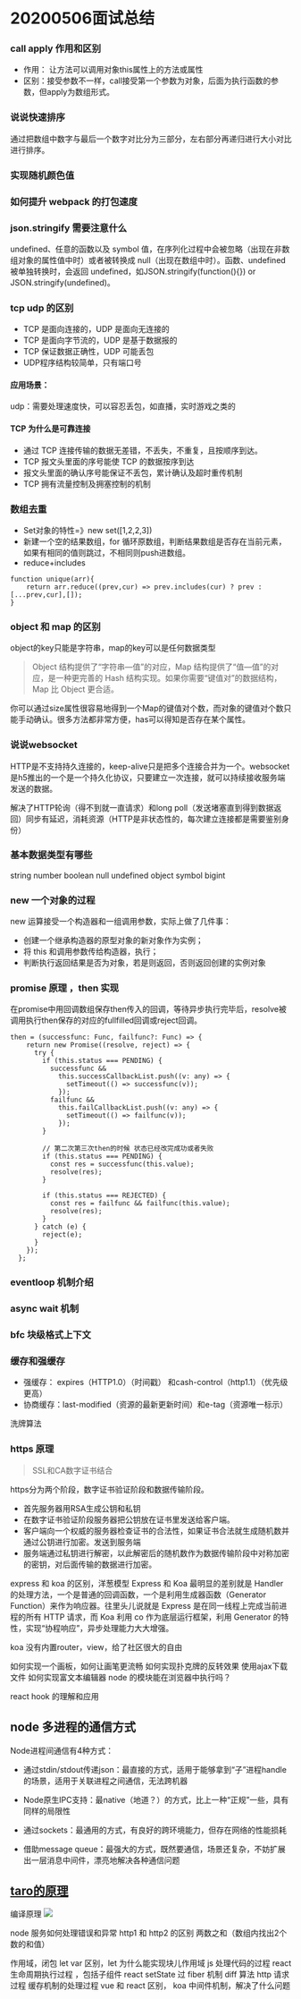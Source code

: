 # 20200506面试总结

### call apply 作用和区别
- 作用： 让方法可以调用对象this属性上的方法或属性 
- 区别：接受参数不一样，call接受第一个参数为对象，后面为执行函数的参数，但apply为数组形式。

### 说说快速排序
通过把数组中数字与最后一个数字对比分为三部分，左右部分再递归进行大小对比进行排序。

### 实现随机颜色值

### 如何提升 webpack 的打包速度


### json.stringify 需要注意什么
undefined、任意的函数以及 symbol 值，在序列化过程中会被忽略（出现在非数组对象的属性值中时）或者被转换成 null（出现在数组中时）。函数、undefined 被单独转换时，会返回 undefined，如JSON.stringify(function(){}) or JSON.stringify(undefined)。

### tcp udp 的区别
- TCP 是面向连接的，UDP 是面向无连接的
- TCP 是面向字节流的，UDP 是基于数据报的
- TCP 保证数据正确性，UDP 可能丢包
- UDP程序结构较简单，只有端口号

#### 应用场景：
udp：需要处理速度快，可以容忍丢包，如直播，实时游戏之类的

#### TCP 为什么是可靠连接
- 通过 TCP 连接传输的数据无差错，不丢失，不重复，且按顺序到达。
- TCP 报文头里面的序号能使 TCP 的数据按序到达
- 报文头里面的确认序号能保证不丢包，累计确认及超时重传机制
- TCP 拥有流量控制及拥塞控制的机制

### 数组去重
- Set对象的特性=》new set([1,2,2,3])
- 新建一个空的结果数组，for 循环原数组，判断结果数组是否存在当前元素，如果有相同的值则跳过，不相同则push进数组。
- reduce+includes
```
function unique(arr){
    return arr.reduce((prev,cur) => prev.includes(cur) ? prev : [...prev,cur],[]);
}
```

### object 和 map 的区别
object的key只能是字符串，map的key可以是任何数据类型

>Object 结构提供了“字符串—值”的对应，Map 结构提供了“值—值”的对应，是一种更完善的 Hash 结构实现。如果你需要“键值对”的数据结构，Map 比 Object 更合适。

你可以通过size属性很容易地得到一个Map的键值对个数，而对象的键值对个数只能手动确认。很多方法都非常方便，has可以得知是否存在某个属性。

### 说说websocket
HTTP是不支持持久连接的，keep-alive只是把多个连接合并为一个。websocket是h5推出的一个是一个持久化协议，只要建立一次连接，就可以持续接收服务端发送的数据。

解决了HTTP轮询（得不到就一直请求）和long poll（发送堵塞直到得到数据返回）同步有延迟，消耗资源（HTTP是非状态性的，每次建立连接都是需要鉴别身份）

### 基本数据类型有哪些
string number boolean null undefined object symbol bigint

### new 一个对象的过程
new 运算接受一个构造器和一组调用参数，实际上做了几件事：
- 创建一个继承构造器的原型对象的新对象作为实例；
- 将 this 和调用参数传给构造器，执行；
- 判断执行返回结果是否为对象，若是则返回，否则返回创建的实例对象

### promise 原理 ，then 实现
在promise中用回调数组保存then传入的回调，等待异步执行完毕后，resolve被调用执行then保存的对应的fullfilled回调或reject回调。

```
then = (successfunc: Func, failfunc?: Func) => {
    return new Promise((resolve, reject) => {
      try {
        if (this.status === PENDING) {
          successfunc &&
            this.successCallbackList.push((v: any) => {
              setTimeout(() => successfunc(v));
            });
          failfunc &&
            this.failCallbackList.push((v: any) => {
              setTimeout(() => failfunc(v));
            });
        }

        // 第二次第三次then的时候 状态已经改完成功或者失败
        if (this.status === PENDING) {
          const res = successfunc(this.value);
          resolve(res);
        }

        if (this.status === REJECTED) {
          const res = failfunc && failfunc(this.value);
          resolve(res);
        }
      } catch (e) {
        reject(e);
      }
    });
  };
```

### eventloop 机制介绍

### async wait 机制

### bfc 块级格式上下文

### 缓存和强缓存
- 强缓存： expires（HTTP1.0）（时间戳） 和cash-control（http1.1）（优先级更高）
- 协商缓存：last-modified（资源的最新更新时间）和e-tag（资源唯一标示）

洗牌算法

### https 原理
> SSL和CA数字证书结合

https分为两个阶段，数字证书验证阶段和数据传输阶段。
- 首先服务器用RSA生成公钥和私钥
- 在数字证书验证阶段服务器把公钥放在证书里发送给客户端。
- 客户端向一个权威的服务器检查证书的合法性，如果证书合法就生成随机数并通过公钥进行加密。发送到服务端
- 服务端通过私钥进行解密，以此解密后的随机数作为数据传输阶段中对称加密的密钥，对后面传输的数据进行加密。


express 和 koa 的区别，洋葱模型
Express 和 Koa 最明显的差别就是 Handler 的处理方法，一个是普通的回调函数，一个是利用生成器函数（Generator Function）来作为响应器。往里头儿说就是 Express 是在同一线程上完成当前进程的所有 HTTP 请求，而 Koa 利用 co 作为底层运行框架，利用 Generator 的特性，实现“协程响应”，异步处理能力大大增强。

koa 没有内置router，view，给了社区很大的自由



如何实现一个画板，如何让画笔更流畅
如何实现扑克牌的反转效果
使用ajax下载文件
如何实现富文本编辑器
node 的模块能在浏览器中执行吗？


react hook 的理解和应用
## node 多进程的通信方式
Node进程间通信有4种方式：

- 通过stdin/stdout传递json：最直接的方式，适用于能够拿到“子”进程handle的场景，适用于关联进程之间通信，无法跨机器

- Node原生IPC支持：最native（地道？）的方式，比上一种“正规”一些，具有同样的局限性

- 通过sockets：最通用的方式，有良好的跨环境能力，但存在网络的性能损耗

- 借助message queue：最强大的方式，既然要通信，场景还复杂，不妨扩展出一层消息中间件，漂亮地解决各种通信问题


## [taro的原理](https://blog.csdn.net/sinat_17775997/article/details/103391294)
编译原理
![](https://i.bmp.ovh/imgs/2020/05/b6c0a6a016c99747.png)


node 服务如何处理错误和异常
http1 和 http2 的区别
两数之和（数组内找出2个数的和值）


作用域，闭包
let var 区别，let 为什么能实现块儿作用域
js 处理代码的过程
react 生命周期执行过程 ，包括子组件
react setState 过
fiber 机制
diff 算法
http 请求过程
缓存机制的处理过程
vue 和 react 区别，
koa 中间件机制，解决了什么问题
